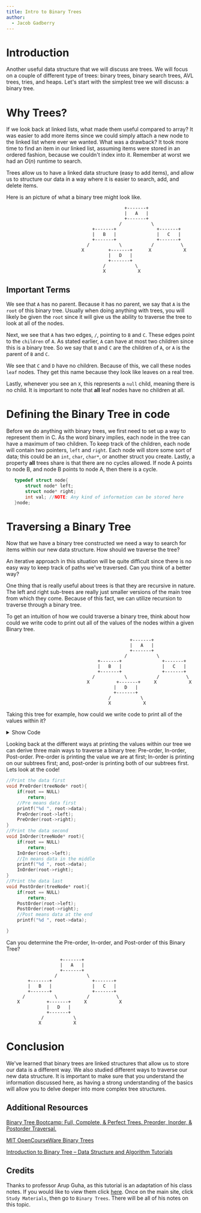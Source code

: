```yaml
---
title: Intro to Binary Trees
author:
  - Jacob Gadberry
---
```


# Introduction

Another useful data structure that we will discuss are trees. We will focus on a couple of different type of trees: binary trees, binary search trees, AVL trees, tries, and heaps. Let's start with the simplest tree we will discuss: a binary tree.

# Why Trees?

If we look back at linked lists, what made them useful compared to array? It was easier to add more items since we could simply attach a new node to the linked list where ever we wanted. What was a drawback? It took more time to find an item in our linked list, assuming items were stored in an ordered fashion, because we couldn't index into it. Remember at worst we had an $O(n)$ runtime to search.

Trees allow us to have a linked data structure (easy to add items), and allow us to structure our data in a way where it is easier to search, add, and delete items.

Here is an picture of what a binary tree might look like.

```text
                                            +-------+
                                            |   A   |
                                            +-------+
                                          /           \
                                +-------+               +-------+
                                |   B   |               |   C   |
                                +-------+               +-------+
                              /           \           /          \
                            X         +-------+      X            X
                                      |   D   |
                                      +-------+
                                    /           \
                                    X            X
```

## Important Terms

We see that `A` has no parent. Because it has no parent, we say that `A` is the `root` of this binary tree. Usually when doing anything with trees, you will likely be given the `root` since it will give us the ability to traverse the tree to look at all of the nodes.

Next, we see that `A` has two edges, `/`, pointing to `B` and `C`. These edges point to the `children` of `A`. As stated earlier, `A` can have at most two children since this is a binary tree. So we say that `B` and `C` are the children of `A`, or `A` is the parent of `B` and `C`.

We see that `C` and `D` have no children. Because of this, we call these nodes `leaf` nodes. They get this name because they look like leaves on a real tree.

Lastly, whenever you see an `X`, this represents a `null` child, meaning there is no child. It is important to note that **all** leaf nodes have no children at all.

# Defining the Binary Tree in code

Before we do anything with binary trees, we first need to set up a way to represent them in C. As the word binary implies, each node in the tree can have a maximum of two children. To keep track of the children, each node will contain two pointers, `left` and `right`. Each node will store some sort of data; this could be an `int`, `char`, `char*`, or another struct you create. Lastly, a property **all** trees share is that there are no cycles allowed. If node A points to node B, and node B points to node A, then there is a cycle.

```c
   typedef struct node{
       struct node* left;
       struct node* right;
       int val; //NOTE: Any kind of information can be stored here
   }node;
```

# Traversing a Binary Tree

Now that we have a binary tree constructed we need a way to search for items within our new data structure. How should we traverse the tree?

An iterative approach in this situation will be quite difficult since there is no easy way to keep track of paths we've traversed. Can you think of a better way?

One thing that is really useful about trees is that they are recursive in nature. The left and right sub-trees are really just smaller versions of the main tree from which they come. Because of this fact, we can utilize recursion to traverse through a binary tree.

To get an intuition of how we could traverse a binary tree, think about how could we write code to print out all of the values of the nodes within a given Binary tree.

```text
                                              +-------+
                                              |   A   |
                                              +-------+
                                            /           \
                                  +-------+               +-------+
                                  |   B   |               |   C   |
                                  +-------+               +-------+
                                /           \           /          \
                              X          +-------+     X            X
                                        |   D   |
                                        +-------+
                                      /           \
                                      X            X
```

Taking this tree for example, how could we write code to print all of the values within it?

<details>
<summary>Show Code</summary>

One way we could do this is as follows; print the value of the node we are at, then print the left and right subtrees. Print the value of one of the other subtrees and then the node we are at. Print the values of both of the subtrees then print the node we are at.

The code could look something like this

```c
void printTree(treeNode* root){
  if(root == NULL)
    return;
  //Print the node we are at first
  printf("%d", root->data);
  //Print both of the subtrees of root
  printTree(root->left);
  printTree(root->right);
}
```

Can you come up with the other two mentioned above?

</details>

Looking back at the different ways at printing the values within our tree we can derive three main ways to traverse a binary tree: Pre-order, In-order, Post-order. Pre-order is printing the value we are at first; In-order is printing on our subtrees first; and, post-order is printing both of our subtrees first. Lets look at the code!

```c
//Print the data first
void PreOrder(treeNode* root){
	if(root == NULL)
		return;
	//Pre means data first
	printf("%d ", root->data);
	PreOrder(root->left);
	PreOrder(root->right);
}
//Print the data second
void InOrder(treeNode* root){
	if(root == NULL)
		return;
	InOrder(root->left);
	//In means data in the middle
	printf("%d ", root->data);
	InOrder(root->right);
}
//Print the data last
void PostOrder(treeNode* root){
	if(root == NULL)
		return;
	PostOrder(root->left);
	PostOrder(root->right);
	//Post means data at the end
	printf("%d ", root->data);

}
```

Can you determine the Pre-order, In-order, and Post-order of this Binary Tree?

```
                    +-------+
                    |   A   |
                    +-------+
                  /           \
        +-------+               +-------+
        |   B   |               |   C   |
        +-------+               +-------+
      /           \           /          \
    X          +-------+     X            X
               |   D   |
               +-------+
             /           \
            X            X
```

# Conclusion

We've learned that binary trees are linked structures that allow us to store our data is a different way. We also studied different ways to traverse our new data structure. It is important to make sure that you understand the information discussed here, as having a strong understanding of the basics will allow you to delve deeper into more complex tree structures.

## Additional Resources

[Binary Tree Bootcamp: Full, Complete, & Perfect Trees. Preorder, Inorder, & Postorder Traversal.](https://www.youtube.com/watch?v=BHB0B1jFKQc&t=1033s)

[MIT OpenCourseWare Binary Trees](https://ocw.mit.edu/courses/6-006-introduction-to-algorithms-spring-2020/resources/lecture-6-binary-trees-part-1/)

[Introduction to Binary Tree – Data Structure and Algorithm Tutorials](https://www.geeksforgeeks.org/introduction-to-binary-tree-data-structure-and-algorithm-tutorials/)

## Credits

Thanks to professor Arup Guha, as this tutorial is an adaptation of his class notes. If you would like to view them click [here](https://www.cs.ucf.edu/~dmarino/ucf/transparency/cop3502/). Once on the main site, click `Study Materials`, then go to `Binary Trees`. There will be all of his notes on this topic.
